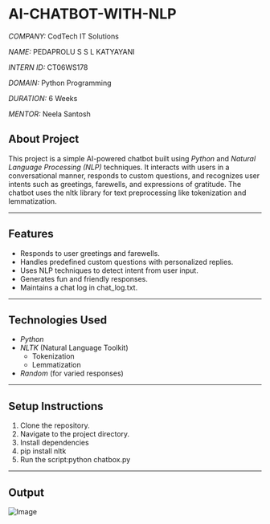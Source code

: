 # AI-CHATBOT-WITH-NLP

*COMPANY:* CodTech IT Solutions  

*NAME:* PEDAPROLU S S L KATYAYANI

*INTERN ID:* CT06WS178

*DOMAIN:* Python Programming 

*DURATION:* 6 Weeks  

*MENTOR:* Neela Santosh

## About Project

This project is a simple AI-powered chatbot built using *Python* and *Natural Language Processing (NLP)* techniques. It interacts with users in a conversational manner, responds to custom questions, and recognizes user intents such as greetings, farewells, and expressions of gratitude. The chatbot uses the nltk library for text preprocessing like tokenization and lemmatization.

---

## Features

- Responds to user greetings and farewells.
- Handles predefined custom questions with personalized replies.
- Uses NLP techniques to detect intent from user input.
- Generates fun and friendly responses.
- Maintains a chat log in chat_log.txt.

---

## Technologies Used

- *Python*
- *NLTK* (Natural Language Toolkit)
  - Tokenization
  - Lemmatization
- *Random* (for varied responses)

---

## Setup Instructions

1. Clone the repository.
2. Navigate to the project directory.
3. Install dependencies
4. pip install nltk
5. Run the script:python chatbox.py

---

## Output

![Image](https://github.com/user-attachments/assets/99b4c0b0-ae09-41e2-9c1d-55a9e820edb8)



